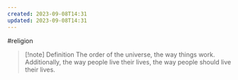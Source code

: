 ```yaml
---
created: 2023-09-08T14:31
updated: 2023-09-08T14:31
---
```

#religion 
>[!note] Definition
>The order of the universe, the way things work. Additionally, the way people live their lives, the way people should live their lives.